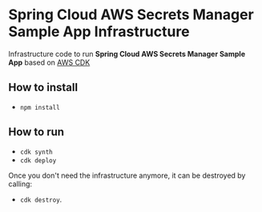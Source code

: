 # Spring Cloud AWS Secrets Manager Sample App Infrastructure

Infrastructure code to run **Spring Cloud AWS Secrets Manager Sample App** based on [AWS CDK](https://aws.amazon.com/cdk/)

## How to install

* `npm install`

## How to run

* `cdk synth`
* `cdk deploy`

Once you don't need the infrastructure anymore, it can be destroyed by calling:

* `cdk destroy`.
